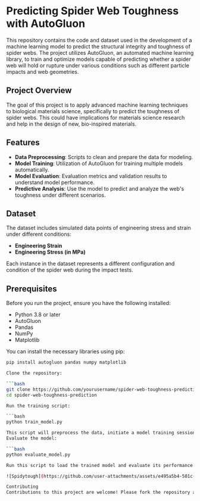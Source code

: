 # Predicting Spider Web Toughness with AutoGluon

This repository contains the code and dataset used in the development of a machine learning model to predict the structural integrity and toughness of spider webs. The project utilizes AutoGluon, an automated machine learning library, to train and optimize models capable of predicting whether a spider web will hold or rupture under various conditions such as different particle impacts and web geometries.

## Project Overview

The goal of this project is to apply advanced machine learning techniques to biological materials science, specifically to predict the toughness of spider webs. This could have implications for materials science research and help in the design of new, bio-inspired materials.

## Features

- **Data Preprocessing**: Scripts to clean and prepare the data for modeling.
- **Model Training**: Utilization of AutoGluon for training multiple models automatically.
- **Model Evaluation**: Evaluation metrics and validation results to understand model performance.
- **Predictive Analysis**: Use the model to predict and analyze the web's toughness under different scenarios.

## Dataset

The dataset includes simulated data points of engineering stress and strain under different conditions:

- **Engineering Strain**
- **Engineering Stress (in MPa)**

Each instance in the dataset represents a different configuration and condition of the spider web during the impact tests.

## Prerequisites

Before you run the project, ensure you have the following installed:
- Python 3.8 or later
- AutoGluon
- Pandas
- NumPy
- Matplotlib

You can install the necessary libraries using pip:

```bash
pip install autogluon pandas numpy matplotlib

Clone the repository:

```bash
git clone https://github.com/yourusername/spider-web-toughness-prediction.git
cd spider-web-toughness-prediction

Run the training script:

```bash
python train_model.py

This script will preprocess the data, initiate a model training session using AutoGluon, and save the best model.
Evaluate the model:

```bash
python evaluate_model.py

Run this script to load the trained model and evaluate its performance on a validation set.

![Spidytough](https://github.com/user-attachments/assets/e495a5b4-501c-40ee-be16-3446c221309c)

Contributing
Contributions to this project are welcome! Please fork the repository and submit a pull request with your features or fixes.
